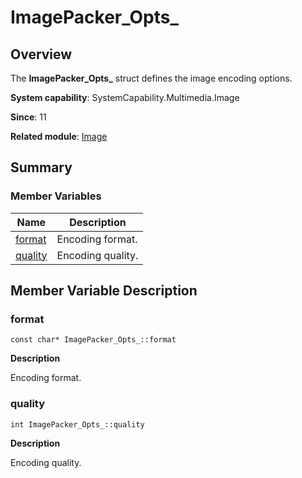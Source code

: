 # ImagePacker_Opts_


## Overview

The **ImagePacker_Opts_** struct defines the image encoding options.

**System capability**: SystemCapability.Multimedia.Image

**Since**: 11

**Related module**: [Image](image.md)


## Summary


### Member Variables

| Name| Description| 
| -------- | -------- |
| [format](#format) | Encoding format.| 
| [quality](#quality) | Encoding quality.| 


## Member Variable Description


### format

```
const char* ImagePacker_Opts_::format
```

**Description**

Encoding format.


### quality

```
int ImagePacker_Opts_::quality
```

**Description**

Encoding quality.
